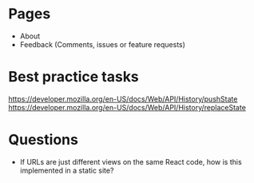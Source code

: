 # Pages

- About
- Feedback (Comments, issues or feature requests)



# Best practice tasks
https://developer.mozilla.org/en-US/docs/Web/API/History/pushState
https://developer.mozilla.org/en-US/docs/Web/API/History/replaceState


# Questions
- If URLs are just different views on the same React code, how is this implemented in a static site?
